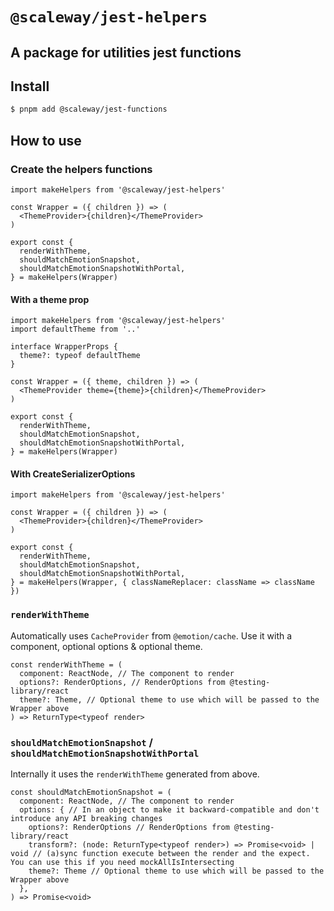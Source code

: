 # `@scaleway/jest-helpers`

## A package for utilities jest functions

## Install

```bash
$ pnpm add @scaleway/jest-functions
```

## How to use

### Create the helpers functions

```tsx
import makeHelpers from '@scaleway/jest-helpers'

const Wrapper = ({ children }) => (
  <ThemeProvider>{children}</ThemeProvider>
)

export const {
  renderWithTheme,
  shouldMatchEmotionSnapshot,
  shouldMatchEmotionSnapshotWithPortal,
} = makeHelpers(Wrapper)
```

#### With a theme prop

```tsx
import makeHelpers from '@scaleway/jest-helpers'
import defaultTheme from '..'

interface WrapperProps {
  theme?: typeof defaultTheme
}

const Wrapper = ({ theme, children }) => (
  <ThemeProvider theme={theme}>{children}</ThemeProvider>
)

export const {
  renderWithTheme,
  shouldMatchEmotionSnapshot,
  shouldMatchEmotionSnapshotWithPortal,
} = makeHelpers(Wrapper)
```

#### With CreateSerializerOptions

```tsx
import makeHelpers from '@scaleway/jest-helpers'

const Wrapper = ({ children }) => (
  <ThemeProvider>{children}</ThemeProvider>
)

export const {
  renderWithTheme,
  shouldMatchEmotionSnapshot,
  shouldMatchEmotionSnapshotWithPortal,
} = makeHelpers(Wrapper, { classNameReplacer: className => className })
```

### `renderWithTheme`

Automatically uses `CacheProvider` from `@emotion/cache`. Use it with a component, optional options & optional theme.

```tsx
const renderWithTheme = (
  component: ReactNode, // The component to render
  options?: RenderOptions, // RenderOptions from @testing-library/react
  theme?: Theme, // Optional theme to use which will be passed to the Wrapper above
) => ReturnType<typeof render>
```

### `shouldMatchEmotionSnapshot` / `shouldMatchEmotionSnapshotWithPortal`

Internally it uses the `renderWithTheme` generated from above.

```tsx
const shouldMatchEmotionSnapshot = (
  component: ReactNode, // The component to render
  options: { // In an object to make it backward-compatible and don't introduce any API breaking changes
    options?: RenderOptions // RenderOptions from @testing-library/react
    transform?: (node: ReturnType<typeof render>) => Promise<void> | void // (a)sync function execute between the render and the expect. You can use this if you need mockAllIsIntersecting
    theme?: Theme // Optional theme to use which will be passed to the Wrapper above
  },
) => Promise<void>
```
